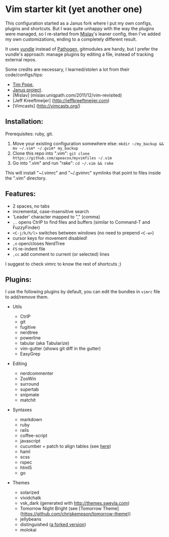 Vim starter kit (yet another one)
==========================

This configuration started as a Janus fork where I put my own configs, plugins
and shortcuts. But I was quite unhappy with the way the plugins were managed, so
I re-started from [Mislav](https://github.com/mislav/vimfiles)'s leaner config, then I've added my own customizations, ending to a completely different result.

It uses [vundle](https://github.com/gmarik/vundle) instead of [Pathogen](https://github.com/tpope/vim-pathogen), gitmodules are handy, but I prefer the vundle's approach: manage plugins by editing a file, instead of tracking external repos.

Some credits are necessary, I learned/stolen a lot from their code/configs/tips:

* [Tim Pope](http://tbaggery.com),
* [Janus project](https://github.com/carlhuda/janus).
* [Mislav] (mislav.uniqpath.com/2011/12/vim-revisited)
* [Jeff Kreeftmeijer] (http://jeffkreeftmeijer.com)
* [Vimcasts] (http://vimcasts.org/)


## Installation:

Prerequisites: ruby, git.

1. Move your existing configuration somewhere else:
   `mkdir ~/my_backup && mv ~/.vim* ~/.gvim* my_backup`
2. Clone this repo into ".vim":
   `git clone https://github.com/apeacox/myvimfiles ~/.vim`
3. Go into ".vim" and run "rake":
   `cd ~/.vim && rake`

This will install "~/.vimrc" and "~/.gvimrc" symlinks that point to
files inside the ".vim" directory.

## Features:

* 2 spaces, no tabs
* incremental, case-insensitive search
* 'Leader' character mapped to "," (comma)
* `,.` opens CtrlP to find files and buffers (similar to Command-T and FuzzyFinder)
* `<C-j/k/h/l>` switches between windows (no need to prepend `<C-w>`)
* cursor keys for movement disabled!
* `,n` open/closes NerdTree
* `F5` re-indent file
* `,cc` add comment to current (or selected) lines

I suggest to check vimrc to know the rest of shortcuts ;)

## Plugins:

I use the following plugins by default, you can edit the bundles in ```vimrc``` file to
add/remove them.

* Utils
   * CtrlP
   * git
   * fugitive
   * nerdtree
   * powerline
   * tabular (aka Tabularize)
   * vim-gutter (shows git diff in the gutter)
   * EasyGrep

* Editing
   * nerdcommenter
   * ZooWin
   * surround
   * supertab
   * snipmate
   * matchit

* Syntaxes
   * markdown
   * ruby
   * rails
   * coffee-script
   * javascript
   * cucumber + patch to align tables (see [here](https://gist.github.com/287147))
   * haml
   * scss
   * rspec
   * html5
   * go

* Themes
   * solarized
   * vividchalk
   * vsk_dark (generated with http://themes.sweyla.com)
   * Tomorrow Night Bright (see [Tomorrow Theme] (https://github.com/chriskempson/tomorrow-theme))
   * jellybeans
   * distinguished ([a forked version](https://github.com/apeacox/vim-distinguished))
   * molokai


